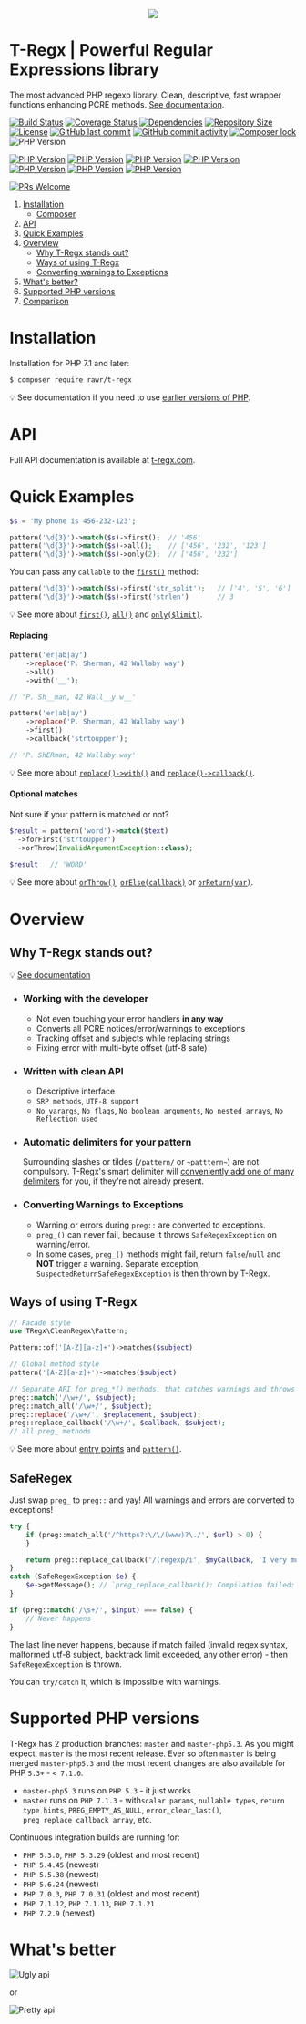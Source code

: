 <p align="center"><a href="https://t-regx.com/"><img src="t.regx.png"></a></p>

# T-Regx | Powerful Regular Expressions library

The most advanced PHP regexp library. Clean, descriptive, fast wrapper functions enhancing PCRE methods. 
[See documentation](https://t-regx.com/).

[![Build Status](https://travis-ci.org/T-Regx/T-Regx.svg?branch=master)](https://travis-ci.org/T-Regx/T-Regx)
[![Coverage Status](https://coveralls.io/repos/github/T-Regx/T-Regx/badge.svg?branch=master)](https://coveralls.io/github/T-Regx/T-Regx?branch=master)
[![Dependencies](https://img.shields.io/badge/dependencies-0-brightgreen.svg)](https://github.com/T-Regx/T-Regx)
[![Repository Size](https://github-size-badge.herokuapp.com/T-Regx/T-Regx.svg)](https://github.com/T-Regx/T-Regx)
[![License](https://img.shields.io/github/license/T-Regx/T-Regx.svg)](https://github.com/T-Regx/T-Regx)
[![GitHub last commit](https://img.shields.io/github/last-commit/T-Regx/T-Regx/develop.svg)](https://github.com/T-Regx/T-Regx/commits/develop)
[![GitHub commit activity](https://img.shields.io/github/commit-activity/y/T-Regx/T-Regx.svg)](https://github.com/T-Regx/T-Regx)
[![Composer lock](https://img.shields.io/badge/.lock-uncommited-green.svg)](https://github.com/T-Regx/T-Regx)
![PHP Version](https://img.shields.io/badge/Unit%20tests-1012-green.svg)

[![PHP Version](https://img.shields.io/badge/PHP-5.3%2B-blue.svg)](https://packagist.org/packages/rawr/t-regx)
[![PHP Version](https://img.shields.io/badge/PHP-5.6%2B-blue.svg)](https://packagist.org/packages/rawr/t-regx)
[![PHP Version](https://img.shields.io/badge/PHP-7.1-blue.svg)](https://travis-ci.org/T-Regx/T-Regx)
[![PHP Version](https://img.shields.io/badge/PHP-7.2-blue.svg)](https://travis-ci.org/T-Regx/T-Regx)
[![PHP Version](https://img.shields.io/badge/PHP-7.3-blue.svg)](https://travis-ci.org/T-Regx/T-Regx)
[![PHP Version](https://img.shields.io/badge/PHP-7.4-blue.svg)](https://travis-ci.org/T-Regx/T-Regx)
[![PHP Version](https://img.shields.io/badge/PHP-8.0-yellow.svg)](https://travis-ci.org/T-Regx/T-Regx "Unofficially, but builds do run on 8.0")

[![PRs Welcome](https://img.shields.io/badge/PR-welcome-brightgreen.svg?style=popout)](http://makeapullrequest.com)

1. [Installation](#installation)
    * [Composer](#installation)
2. [API](#api)
3. [Quick Examples](#quick-examples)
4. [Overview](#overview)
    * [Why T-Regx stands out?](#why-t-regx-stands-out)
    * [Ways of using T-Regx](#ways-of-using-t-regx)
    * [Converting warnings to Exceptions](#saferegex)
5. [What's better?](#whats-better)
6. [Supported PHP versions](#supported-php-versions)
7. [Comparison](#whats-better)

# Installation

Installation for PHP 7.1 and later:

```bash
$ composer require rawr/t-regx
```

:bulb: See documentation if you need to use [earlier versions of PHP](https://t-regx.com/docs/installation).

# API

Full API documentation is available at [t-regx.com](https://t-regx.com/).

# Quick Examples

```php
$s = 'My phone is 456-232-123';

pattern('\d{3}')->match($s)->first();  // '456'
pattern('\d{3}')->match($s)->all();    // ['456', '232', '123']
pattern('\d{3}')->match($s)->only(2);  // ['456', '232']
```

You can pass any `callable` to the [`first()`](https://t-regx.com/docs/match) method:

```php
pattern('\d{3}')->match($s)->first('str_split');   // ['4', '5', '6']
pattern('\d{3}')->match($s)->first('strlen')       // 3
```

:bulb: See more about 
[`first()`](https://t-regx.com/docs/match), 
[`all()`](https://t-regx.com/docs/match) and 
[`only($limit)`](https://t-regx.com/docs/match).

#### Replacing

```php
pattern('er|ab|ay')
    ->replace('P. Sherman, 42 Wallaby way')
    ->all()
    ->with('__');

// 'P. Sh__man, 42 Wall__y w__'
```

```php
pattern('er|ab|ay')
    ->replace('P. Sherman, 42 Wallaby way')
    ->first()
    ->callback('strtoupper');

// 'P. ShERman, 42 Wallaby way'
```

:bulb: See more about 
[`replace()->with()`](https://t-regx.com/docs/replace) and 
[`replace()->callback()`](https://t-regx.com/docs/replace-callback).

#### Optional matches

Not sure if your pattern is matched or not?

```php
$result = pattern('word')->match($text)
  ->forFirst('strtoupper')
  ->orThrow(InvalidArgumentException::class);

$result   // 'WORD'
```

:bulb: See more about 
[`orThrow()`](https://t-regx.com/docs/match-for-first), 
[`orElse(callback)`](https://t-regx.com/docs/match-for-first) or 
[`orReturn(var)`](https://t-regx.com/docs/match-for-first).

# Overview

## Why T-Regx stands out?

:bulb: [See documentation](https://t-regx.com/)

* ### Working **with** the developer
   * Not even touching your error handlers **in any way**
   * Converts all PCRE notices/error/warnings to exceptions
   * Tracking offset and subjects while replacing strings
   * Fixing error with multi-byte offset (utf-8 safe)

* ### Written with clean API
   * Descriptive interface
   * `SRP methods`, `UTF-8 support`
   * `No varargs`, `No flags`,  `No boolean arguments`, `No nested arrays`, `No Reflection used`

* ### Automatic delimiters for your pattern
  Surrounding slashes or tildes (`/pattern/` or  `~patttern~`) are not compulsory. T-Regx's smart delimiter
  will [conveniently add one of many delimiters](https://t-regx.com/docs/delimiters) for you, if they're not already present.

* ### Converting Warnings to Exceptions
   * Warning or errors during `preg::` are converted to exceptions.
   * `preg_()` can never fail, because it throws `SafeRegexException` on warning/error.
   * In some cases, `preg_()` methods might fail, return `false`/`null` and **NOT** trigger a warning. Separate exception,
     `SuspectedReturnSafeRegexException` is then thrown by T-Regx.

## Ways of using T-Regx

```php
// Facade style
use TRegx\CleanRegex\Pattern;

Pattern::of('[A-Z][a-z]+')->matches($subject)
```
```php
// Global method style
pattern('[A-Z][a-z]+')->matches($subject)
```
```php
// Separate API for preg_*() methods, that catches warnings and throws Exceptions
preg::match('/\w+/', $subject);
preg::match_all('/\w+/', $subject);
preg::replace('/\w+/', $replacement, $subject);
preg::replace_callback('/\w+/', $callback, $subject);
// all preg_ methods
```

:bulb: See more about [entry points](https://t-regx.com/docs/introduction) and 
[`pattern()`](https://t-regx.com/docs/introduction).

## SafeRegex

Just swap `preg_` to `preg::` and yay! All warnings and errors are converted to exceptions!

```php
try {
    if (preg::match_all('/^https?:\/\/(www)?\./', $url) > 0) {
    }

    return preg::replace_callback('/(regexp/i', $myCallback, 'I very much like regexps');
}
catch (SafeRegexException $e) {
    $e->getMessage(); // `preg_replace_callback(): Compilation failed: missing ) at offset 7`
}

if (preg::match('/\s+/', $input) === false) {
    // Never happens
}
```

The last line never happens, because if match failed (invalid regex syntax, malformed utf-8 subject, backtrack limit 
exceeded, any other error) - then `SafeRegexException` is thrown.

You can `try/catch` it, which is impossible with warnings.

# Supported PHP versions

T-Regx has 2 production branches: `master` and `master-php5.3`. As you might expect, `master` is the most recent
release. Ever so often `master` is being merged `master-php5.3` and the most recent changes are also available for PHP `5.3+` - `< 7.1.0`.

 - `master-php5.3` runs on `PHP 5.3` - it just works
 - `master` runs on `PHP 7.1.3` - with`scalar params`, `nullable types`, `return type hints`, `PREG_EMPTY_AS_NULL`, `error_clear_last()`, `preg_replace_callback_array`, etc.

Continuous integration builds are running for:

 - `PHP 5.3.0`, `PHP 5.3.29` (oldest and most recent)
 - `PHP 5.4.45` (newest)
 - `PHP 5.5.38` (newest)
 - `PHP 5.6.24` (newest)
 - `PHP 7.0.3`, `PHP 7.0.31` (oldest and most recent)
 - `PHP 7.1.12`, `PHP 7.1.13`, `PHP 7.1.21`
 - `PHP 7.2.9` (newest)

# What's better
![Ugly api](https://i.imgur.com/g1Buisr.png)

or

![Pretty api](https://i.imgur.com/OW0y0Df.png)
